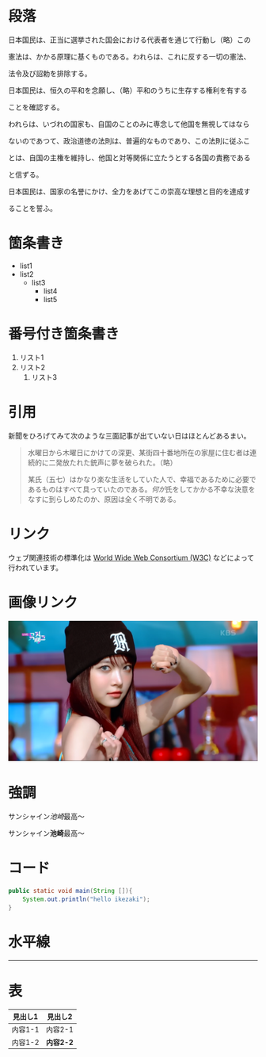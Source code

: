 # 段落

日本国民は、正当に選挙された国会における代表者を通じて行動し（略）この

憲法は、かかる原理に基くものである。われらは、これに反する一切の憲法、

法令及び詔勅を排除する。

日本国民は、恒久の平和を念願し、（略）平和のうちに生存する権利を有する

ことを確認する。

われらは、いづれの国家も、自国のことのみに専念して他国を無視してはなら

ないのであつて、政治道徳の法則は、普遍的なものであり、この法則に従ふこ

とは、自国の主権を維持し、他国と対等関係に立たうとする各国の責務である

と信ずる。

日本国民は、国家の名誉にかけ、全力をあげてこの崇高な理想と目的を達成す

ることを誓ふ。

# 箇条書き
- list1
- list2
    - list3
        - list4
        - list5

# 番号付き箇条書き
1. リスト1
2. リスト2
   1. リスト3
   
# 引用
新聞をひろげてみて次のような三面記事が出ていない日はほとんどあるまい。

> 水曜日から木曜日にかけての深更、某街四十番地所在の家屋に住む者は連続的に二発放たれた銃声に夢を破られた。（略）
> 
> 某氏（五七）はかなり楽な生活をしていた人で、幸福であるために必要であるものはすべて具っていたのである。*何が*氏をしてかかる不幸な決意をなすに到らしめたのか、原因は全く不明である。

# リンク
ウェブ関連技術の標準化は [World Wide Web Consortium (W3C)](http://www.w3.org/) などによって行われています。

# 画像リンク
![ウンチェ](images/eunchae.png)

# 強調
サンシャイン*池崎*最高～

サンシャイン**池崎**最高～

# コード
```java
public static void main(String []){
    System.out.println("hello ikezaki");
}
```
# 水平線
***

# 表
|見出し1|見出し2 |
| -- | -- |
| 内容1-1 | 内容2-1 | 
| 内容1-2 | **内容2-2** |
